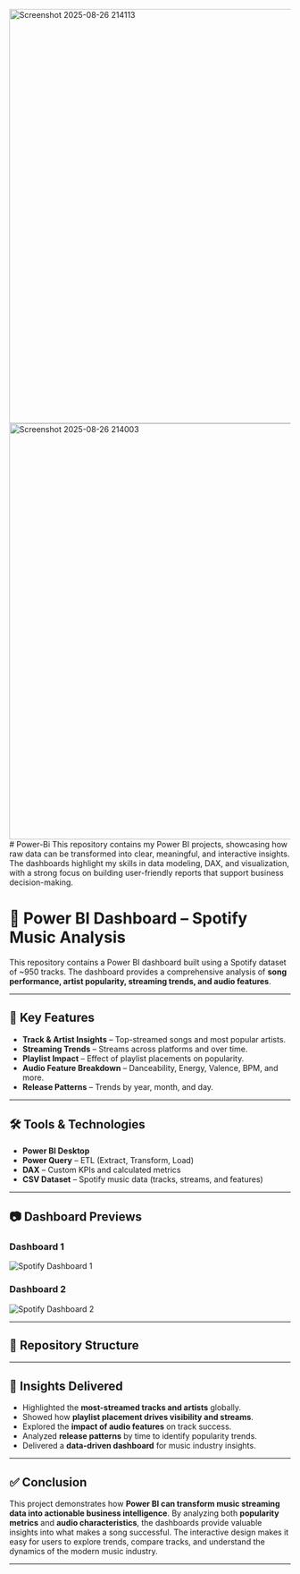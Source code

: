 <img width="1325" height="741" alt="Screenshot 2025-08-26 214113" src="https://github.com/user-attachments/assets/9b63b396-3ed4-4b08-bccf-0d5515fff59f" /><img width="1325" height="744" alt="Screenshot 2025-08-26 214003" src="https://github.com/user-attachments/assets/06ed93d8-5190-4af8-949f-8e3ef3677e07" /># Power-Bi
This repository contains my Power BI projects, showcasing how raw data can be transformed into clear, meaningful, and interactive insights. The dashboards highlight my skills in data modeling, DAX, and visualization, with a strong focus on building user-friendly reports that support business decision-making.
# 🎵 Power BI Dashboard – Spotify Music Analysis  

This repository contains a Power BI dashboard built using a Spotify dataset of ~950 tracks. The dashboard provides a comprehensive analysis of **song performance, artist popularity, streaming trends, and audio features**.  

---

## 🔑 Key Features  
- **Track & Artist Insights** – Top-streamed songs and most popular artists.  
- **Streaming Trends** – Streams across platforms and over time.  
- **Playlist Impact** – Effect of playlist placements on popularity.  
- **Audio Feature Breakdown** – Danceability, Energy, Valence, BPM, and more.  
- **Release Patterns** – Trends by year, month, and day.  

---

## 🛠 Tools & Technologies  
- **Power BI Desktop**  
- **Power Query** – ETL (Extract, Transform, Load)  
- **DAX** – Custom KPIs and calculated metrics  
- **CSV Dataset** – Spotify music data (tracks, streams, and features)  

---

## 📷 Dashboard Previews  

### Dashboard 1  
![Spotify Dashboard 1](<img width="1325" height="744" alt="Screenshot 2025-08-26 214003" src="https://github.com/user-attachments/assets/a20b4efa-2ea0-4814-a899-36be37105964" />
)  

### Dashboard 2  
![Spotify Dashboard 2](<img width="1325" height="741" alt="Screenshot 2025-08-26 214113" src="https://github.com/user-attachments/assets/0e8e81d4-d63e-40be-b906-c38cf6a3bf2e" />
)  

---

## 📂 Repository Structure  

---

## 🎯 Insights Delivered  
- Highlighted the **most-streamed tracks and artists** globally.  
- Showed how **playlist placement drives visibility and streams**.  
- Explored the **impact of audio features** on track success.  
- Analyzed **release patterns** by time to identify popularity trends.  
- Delivered a **data-driven dashboard** for music industry insights.  

---

## ✅ Conclusion  
This project demonstrates how **Power BI can transform music streaming data into actionable business intelligence**. By analyzing both **popularity metrics** and **audio characteristics**, the dashboards provide valuable insights into what makes a song successful. The interactive design makes it easy for users to explore trends, compare tracks, and understand the dynamics of the modern music industry.  

---
